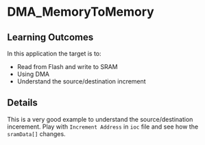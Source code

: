 # DMA_MemoryToMemory

## Learning Outcomes
In this application the target is to:
- Read from Flash and write to SRAM
- Using DMA
- Understand the source/destination increment

## Details
This is a very good example to understand the source/destination incerement. Play with `Increment Address` in `ioc` file and see how the `sramData[]` changes.